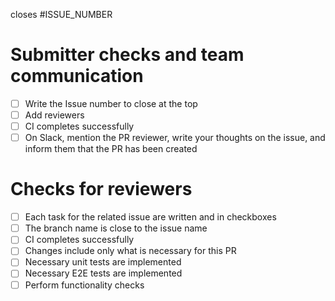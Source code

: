 closes #ISSUE_NUMBER

# Submitter checks and team communication

- [ ] Write the Issue number to close at the top
- [ ] Add reviewers
- [ ] CI completes successfully
- [ ] On Slack, mention the PR reviewer, write your thoughts on the issue, and inform them that the PR has been created

# Checks for reviewers

- [ ] Each task for the related issue are written and in checkboxes
- [ ] The branch name is close to the issue name
- [ ] CI completes successfully
- [ ] Changes include only what is necessary for this PR
- [ ] Necessary unit tests are implemented
- [ ] Necessary E2E tests are implemented
- [ ] Perform functionality checks
